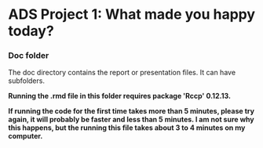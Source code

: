 # ADS Project 1: What made you happy today?
### Doc folder

The doc directory contains the report or presentation files. It can have subfolders.  

**Running the .rmd file in this folder requires package 'Rccp' 0.12.13.**

**If running the code for the first time takes more than 5 minutes, please try again, it will probably be faster and less than 5 minutes. I am not sure why this happens, but the running this file takes about 3 to 4 minutes on my computer.**
